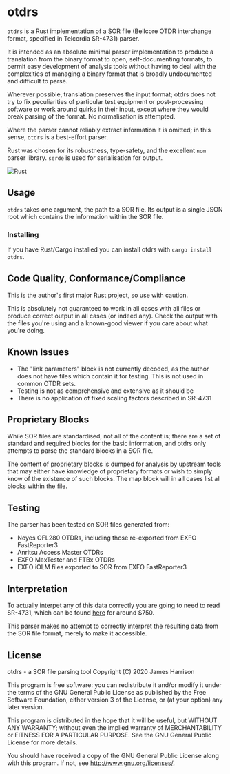 # otdrs

`otdrs` is a Rust implementation of a SOR file (Bellcore OTDR interchange format, specified in Telcordia SR-4731) parser.

It is intended as an absolute minimal parser implementation to produce a translation from the binary format to open, self-documenting formats, to permit easy development of analysis tools without having to deal with the complexities of managing a binary format that is broadly undocumented and difficult to parse.

Wherever possible, translation preserves the input format; otdrs does not try to fix peculiarities of particular test equipment or post-processing software or work around quirks in their input, except where they would break parsing of the format. No normalisation is attempted.

Where the parser cannot reliably extract information it is omitted; in this sense, `otdrs` is a best-effort parser.

Rust was chosen for its robustness, type-safety, and the excellent `nom` parser library. `serde` is used for serialisation for output.

![Rust](https://github.com/JamesHarrison/otdrs/workflows/Rust/badge.svg)

## Usage

`otdrs` takes one argument, the path to a SOR file. Its output is a single JSON root which contains the information within the SOR file.

### Installing

If you have Rust/Cargo installed you can install otdrs with `cargo install otdrs`.

## Code Quality, Conformance/Compliance

This is the author's first major Rust project, so use with caution.

This is absolutely not guaranteed to work in all cases with all files or produce correct output in all cases (or indeed any). Check the output with the files you're using and a known-good viewer if you care about what you're doing.

## Known Issues

* The "link parameters" block is not currently decoded, as the author does not have files which contain it for testing. This is not used in common OTDR sets.
* Testing is not as comprehensive and extensive as it should be
* There is no application of fixed scaling factors described in SR-4731

## Proprietary Blocks

While SOR files are standardised, not all of the content is; there are a set of standard and required blocks for the basic information, and otdrs only attempts to parse the standard blocks in a SOR file.

The content of proprietary blocks is dumped for analysis by upstream tools that may either have knowledge of proprietary formats or wish to simply know of the existence of such blocks. The map block will in all cases list all blocks within the file.

## Testing

The parser has been tested on SOR files generated from:

* Noyes OFL280 OTDRs, including those re-exported from EXFO FastReporter3
* Anritsu Access Master OTDRs
* EXFO MaxTester and FTBx OTDRs
* EXFO iOLM files exported to SOR from EXFO FastReporter3

## Interpretation

To actually interpet any of this data correctly you are going to need to read SR-4731, which can be found [here](https://telecom-info.telcordia.com/site-cgi/ido/docs.cgi?ID=SEARCH&DOCUMENT=SR-4731&) for around $750.

This parser makes no attempt to correctly interpret the resulting data from the SOR file format, merely to make it accessible.

## License

otdrs - a SOR file parsing tool 
Copyright (C) 2020 James Harrison

This program is free software: you can redistribute it and/or modify
it under the terms of the GNU General Public License as published by
the Free Software Foundation, either version 3 of the License, or
(at your option) any later version.

This program is distributed in the hope that it will be useful,
but WITHOUT ANY WARRANTY; without even the implied warranty of
MERCHANTABILITY or FITNESS FOR A PARTICULAR PURPOSE.  See the
GNU General Public License for more details.

You should have received a copy of the GNU General Public License
along with this program.  If not, see <http://www.gnu.org/licenses/>.